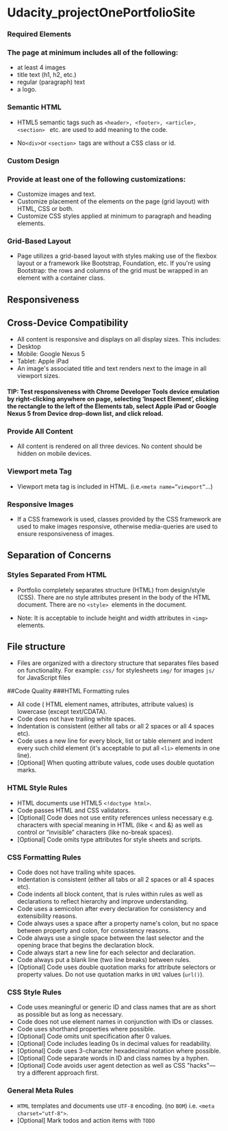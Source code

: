 # Udacity_projectOnePortfolioSite

### Required Elements
### The page at minimum includes all of the following:

* at least 4 images
* title text (h1, h2, etc.)
* regular (paragraph) text
* a logo.

### Semantic HTML

* HTML5 semantic tags such as `<header>, <footer>, <article>, <section> `
etc. are used to add meaning to the code.

* No` <div> `or `<section> `tags are without a CSS class or id.


### Custom Design
### Provide at least one of the following customizations:

* Customize images and text.
* Customize placement of the elements on the page (grid layout) with HTML, CSS or both.
* Customize CSS styles applied at minimum to paragraph and heading elements.


### Grid-Based Layout

* Page utilizes a grid-based layout with styles making use of the flexbox layout or a framework like Bootstrap, Foundation, etc.
If you're using Bootstrap: the rows and columns of the grid must be wrapped in an element with a container class.

## Responsiveness
## Cross-Device Compatibility

* All content is responsive and displays on all display sizes. This includes:
* Desktop
* Mobile: Google Nexus 5
* Tablet: Apple iPad
* An image's associated title and text renders next to the image in all viewport sizes.

#### TIP: Test responsiveness with Chrome Developer Tools device emulation by right-clicking anywhere on page, selecting ‘Inspect Element’, clicking the rectangle to the left of the Elements tab, select Apple iPad or Google Nexus 5 from Device drop-down list, and click reload.

### Provide All Content

* All content is rendered on all three devices. No content should be hidden on mobile devices.

### Viewport meta Tag

* Viewport meta tag is included in HTML. (i.e.` <meta name=”viewport” `…)

### Responsive Images

* If a CSS framework is used, classes provided by the CSS framework are used to make images responsive, otherwise media-queries are used to ensure responsiveness of images.


## Separation of Concerns
### Styles Separated From HTML

* Portfolio completely separates structure (HTML) from design/style (CSS). There are no style attributes present in the body of the HTML document. There are no `<style> `elements in the document.

* Note: It is acceptable to include height and width attributes in `<img> `elements.

## File structure

* Files are organized with a directory structure that separates files based on functionality. For example:
`css/` for stylesheets
`img/` for images
`js/` for JavaScript files

##Code Quality
###HTML Formatting rules

* All code ( HTML element names, attributes, attribute values) is lowercase (except text/CDATA).
* Code does not have trailing white spaces.
* Indentation is consistent (either all tabs or all 2 spaces or all 4 spaces etc).
* Code uses a new line for every block, list or table element and indent every such child element (it's acceptable to put all `<li>` elements in one line).
* [Optional] When quoting attribute values, code uses double quotation marks.

### HTML Style Rules

* HTML documents use HTML5 `<!doctype html>`.
* Code passes HTML and CSS validators.
* [Optional] Code does not use entity references unless necessary e.g. characters with special meaning in HTML (like < and &) as well as control or “invisible” characters (like no-break spaces).
* [Optional] Code omits type attributes for style sheets and scripts.

### CSS Formatting Rules

* Code does not have trailing white spaces.
* Indentation is consistent (either all tabs or all 2 spaces or all 4 spaces etc).
* Code indents all block content, that is rules within rules as well as declarations to reflect hierarchy and improve understanding.
* Code uses a semicolon after every declaration for consistency and extensibility reasons.
* Code always uses a space after a property name's colon, but no space between property and colon, for consistency reasons.
* Code always use a single space between the last selector and the opening brace that begins the declaration block.
* Code always start a new line for each selector and declaration.
* Code always put a blank line (two line breaks) between rules.
* [Optional] Code uses double quotation marks for attribute selectors or property values. Do not use quotation marks in `URI` values (`url()`).

### CSS Style Rules

* Code uses meaningful or generic ID and class names that are as short as possible but as long as necessary.
* Code does not use element names in conjunction with IDs or classes.
* Code uses shorthand properties where possible.
* [Optional] Code omits unit specification after 0 values.
* [Optional] Code includes leading 0s in decimal values for readability.
* [Optional] Code uses 3-character hexadecimal notation where possible.
* [Optional] Code separate words in ID and class names by a hyphen.
* [Optional] Code avoids user agent detection as well as CSS "hacks"—try a different approach first.

### General Meta Rules

* `HTML` templates and documents use `UTF-8` encoding. (no `BOM`) i.e. `<meta charset="utf-8">`.
* [Optional] Mark todos and action items with `TODO`